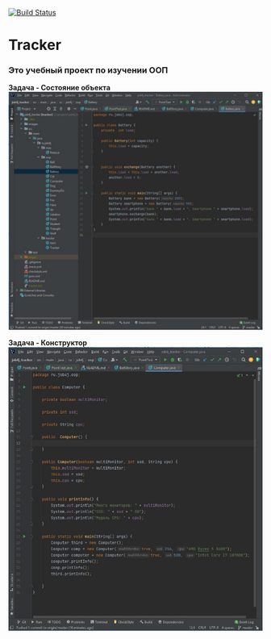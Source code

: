 [![Build Status](https://app.travis-ci.com/krutaxe/job4j_tracker.svg?branch=master)](https://app.travis-ci.com/krutaxe/job4j_tracker)

# Tracker
### Это учебный проект по изучении ООП

**Задача - Состояние объекта**
![image of Battery](images/Battery.jpg)


**Задача - Конструктор**
![image of Comp](images/Comp.jpg)